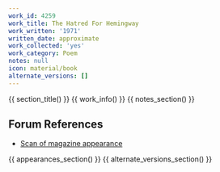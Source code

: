 ```yaml
---
work_id: 4259
work_title: The Hatred For Hemingway
work_written: '1971'
written_date: approximate
work_collected: 'yes'
work_category: Poem
notes: null
icon: material/book
alternate_versions: []
---
```


{{ section_title() }}
{{ work_info() }}
{{ notes_section() }}
## Forum References
- [Scan of magazine appearance](https://bukowskiforum.com/threads/invisible-city-no-4-feb-1972-1-buk-poem.10787/)

{{ appearances_section() }}
{{ alternate_versions_section() }}